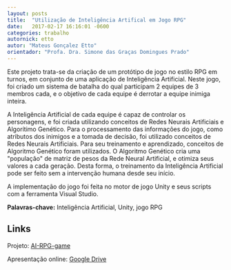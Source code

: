 ```yaml
---
layout: posts
title:  "Utilização de Inteligência Artifical em Jogo RPG"
date:   2017-02-17 16:16:01 -0600
categories: trabalho
autornick: etto
autor: "Mateus Gonçalez Etto"
orientador: "Profa. Dra. Simone das Graças Domingues Prado"
---
```

Este projeto trata-se da criação de um protótipo de jogo no estilo RPG em turnos,
em conjunto de uma aplicação de Inteligência Artificial.
Neste jogo, foi criado um sistema de batalha do qual participam 2 equipes de 3 membros cada,
e o objetivo de cada equipe é derrotar a equipe inimiga inteira.

A Inteligência Artificial de cada equipe é capaz de controlar os personagens,
e foi criada utilizando conceitos de Redes Neurais Artificiais e Algorítimo Genético.
Para o processamento das informações do jogo, como atributos dos inimigos e a tomada de decisão,
foi utilizado conceitos de Redes Neurais Artificiais.
Para seu treinamento e aprendizado, conceitos de Algoritmo Genético foram utilizados.
O Algoritmo Genético cria uma "população" de matriz de pesos da Rede Neural Artificial,
e otimiza seus valores a cada geração.
Desta forma, o treinamento da Inteligência Artificial pode ser feito sem a intervenção humana desde seu início.

A implementação do jogo foi feita no motor de jogo Unity e seus scripts com a ferramenta Visual Studio.

**Palavras-chave:** Inteligência Artificial, Unity, jogo RPG

## Links
Projeto:
[AI-RPG-game](https://github.com/mateus-etto/AI-RPG-game)

Apresentação online:
[Google Drive](https://goo.gl/s5f1NX)
